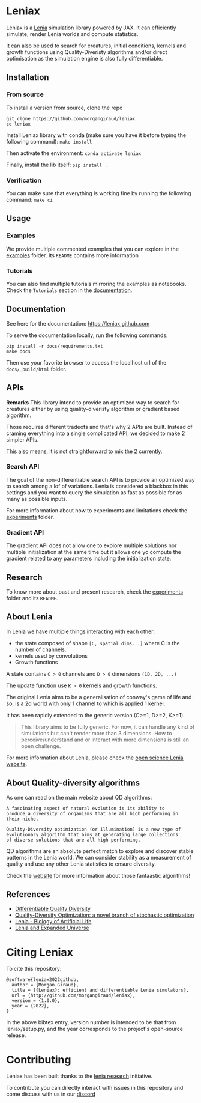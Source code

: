# Leniax

Leniax is a [Lenia](https://chakazul.github.io/lenia.html) simulation library powered by JAX.
It can efficiently simulate, render Lenia worlds and compute statistics.

It can also be used to search for creatures, initial conditions, kernels and growth functions using Quality-Diveristy algorithms and/or direct optimisation as the simulation engine is also fully differentiable.

## Installation

### From source
To install a version from source, clone the repo
```
git clone https://github.com/morgangiraud/leniax
cd leniax
```

Install Leniax library with conda (make sure you have it before typing the following command): `make install`

Then activate the environment: `conda activate leniax`

Finally, install the lib itself: `pip install .`

### Verification
You can make sure that everything is working fine by running the following command: `make ci`

## Usage

### Examples
We provide multiple commented examples that you can explore in the [examples](examples) folder. Its `README` contains more information

### Tutorials
You can also find multiple tutorials mirroring the examples as notebooks. Check the `Tutorials` section in the [documentation](https://leniax.github.com).

## Documentation
See here for the documentation: https://leniax.github.com

To serve the documentation locally, run the following commands:
```
pip install -r docs/requirements.txt
make docs
```
Then use your favorite browser to access the localhost url of the `docs/_build/html` folder.

## APIs

**Remarks**
This library intend to provide an optimized way to search for creatures either by using quality-diveristy algorithm or gradient based algorithm.

Those requires different tradeofs and that's why 2 APIs are built. Instead of craming everything into a single complicated API, we decided to make 2 simpler APIs. 

This also means, it is not straightforward to mix the 2 currently.

### Search API
The goal of the non-differentiable search API is to provide an optimized way to search among a lof of variations.
Lenia is considered a blackbox in this settings and you want to query the simulation as fast as possible for as many as possible inputs.

For more information about how to experiments and limitations check the [experiments](experiments) folder.

### Gradient API
The gradient API does not allow one to explore multiple solutions nor multiple initialization at the same time but it allows one yo compute the gradient related to any parameters including the initialization state.

## Research
To know more about past and present research, check the [experiments](experiments) folder and its `README`.

## About Lenia
In Lenia we have multiple things interacting with each other:
- the state composed of shape `[C, spatial_dims...]` where C is the number of channels.
- kernels used by convolutions
- Growth functions

A state contains `C > 0` channels and `D > 0` dimensions `(1D, 2D, ...)`

The update function use  `K > 0` kernels and growth functions. 

The original Lenia aims to be a generalisation of conway's game of life and so, is a 2d world with only 1 channel to which is applied 1 kernel.

It has been rapidly extended to the generic version (C>=1, D>=2, K>=1).

> This library aims to be fully generic. For now, it can handle any kind of simulations but can't render more than 3 dimensions. How to perceive/understand and or interact with more dimensions is still an open challenge.

For more information about Lenia, please check the [open science Lenia website](https://openlenia.github.io/).

## About Quality-diversity algorithms
As one can read on the main website about QD algorithms:

```
A fascinating aspect of natural evolution is its ability to
produce a diversity of organisms that are all high performing in
their niche.

Quality-Diversity optimization (or illumination) is a new type of
evolutionary algorithm that aims at generating large collections
of diverse solutions that are all high-performing. 
```

QD algorithms are an absolute perfect match to explore and discover stable patterns in the Lenia world.  We can consider stability as a measurement of quality and use any other Lenia statistics to ensure diversity.

Check the [website](https://quality-diversity.github.io/) for more information about those fantaastic algorithms!

## References
- [Differentiable Quality Diversity](https://arxiv.org/abs/2106.03894)
- [Quality-Diversity Optimization: a novel branch of stochastic optimization](https://arxiv.org/abs/2012.04322)
- [Lenia - Biology of Artificial Life](https://arxiv.org/abs/1812.05433)
- [Lenia and Expanded Universe](https://arxiv.org/abs/2005.03742)

# Citing Leniax
To cite this repository:
```
@software{leniax2022github,
  author = {Morgan Giraud},
  title = {{Leniax}: efficient and differentiable Lenia simulators},
  url = {http://github.com/morgangiraud/leniax},
  version = {1.0.0},
  year = {2022},
}
```

In the above bibtex entry, version number is intended to be that from leniax/setup.py, and the year corresponds to the project's open-source release.

# Contributing
Leniax has been built thanks to the [lenia research](https://lenia.world) initiative. 

To contribute you can directly interact with issues in this repository and come discuss with us in our [discord](https://discord.gg/4TFNnCkJta)